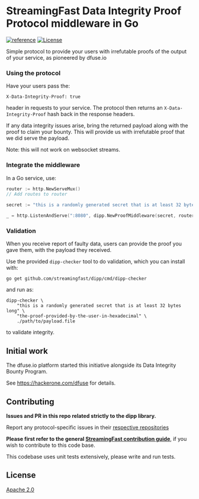 # StreamingFast Data Integrity Proof Protocol middleware in Go
[![reference](https://img.shields.io/badge/godoc-reference-5272B4.svg?style=flat-square)](https://pkg.go.dev/github.com/streamingfast/dipp)
[![License](https://img.shields.io/badge/License-Apache%202.0-blue.svg)](https://opensource.org/licenses/Apache-2.0)

Simple protocol to provide your users with irrefutable proofs of the
output of your service, as pioneered by dfuse.io

### Using the protocol

Have your users pass the:

```
X-Data-Integrity-Proof: true
```

header in requests to your service.  The protocol then returns an `X-Data-Integrity-Proof` hash back in the response headers.

If any data integrity issues arise, bring the returned payload along with the proof to claim your bounty. This will provide us with irrefutable proof that we did serve the payload.

Note: this will not work on websocket streams.


### Integrate the middleware

In a Go service, use:

```go
router := http.NewServeMux()
// Add routes to router

secret := "this is a randomly generated secret that is at least 32 bytes long"

_ = http.ListenAndServe(":8080", dipp.NewProofMiddleware(secret, router))
```


### Validation

When you receive report of faulty data, users can provide the proof
you gave them, with the payload they received.

Use the provided `dipp-checker` tool to do validation, which you can install with:

```
go get github.com/streamingfast/dipp/cmd/dipp-checker
```

and run as:

```
dipp-checker \
    "this is a randomly generated secret that is at least 32 bytes long" \
    "the-proof-provided-by-the-user-in-hexadecimal" \
    ./path/to/payload.file
```

to validate integrity.


## Initial work

The dfuse.io platform started this initiative alongside its Data Integrity Bounty Program.

See https://hackerone.com/dfuse for details.


## Contributing

**Issues and PR in this repo related strictly to the dipp library.**

Report any protocol-specific issues in their
[respective repositories](https://github.com/streamingfast/streamingfast#protocols)

**Please first refer to the general
[StreamingFast contribution guide](https://github.com/streamingfast/streamingfast/blob/master/CONTRIBUTING.md)**,
if you wish to contribute to this code base.

This codebase uses unit tests extensively, please write and run tests.

## License

[Apache 2.0](LICENSE)

